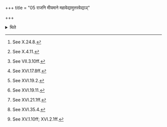 +++
title = "05 राजनि मीयमाने महावेद्यामुत्तरवेद्याञ्"

+++

<details><summary>थिते</summary>

5. He sits in the south (of the place where the work is done) while the king (Soma) is being measured out,[^1] while the Mahāvedi[^2] and Uttaravedi[^3] are being prepared, while the (place where) Fire (-altar will be built) is being measured,[^4] is being ploughed[^5] and is being sown upon,[^6] when every layer (of the fire altar-building) is being built[^7], when a layer is being completely built,[^8] and while the activities for pan (to be used in the Pravargya-ritual and fire-altar-building are being done).[^9]   

[^1]: See X.24.8.  

[^2]: See X.4.11.  

[^3]: See VII.3.10ff.  

[^4]: See XVI.17.8ff.  

[^5]: See XVI.19.2.  

[^6]: See XVI.19.11.  

[^7]: See XVI.21.1ff.  

[^8]: See XVI.35.4.  

[^9]: See XV.1.10ff; XVI.2.1ff.  
</details>
